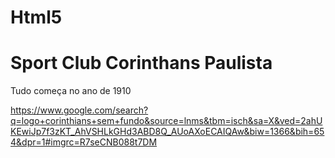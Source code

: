 # Html5

<!doctype html>
<html lang="pt-br">
    <head>
        <meta charset="UTF-8">
        <meta name="viewport" content="width"=device width initial scale="1.0">
        <title> Sccp </title>
        <link rel="shortcut icon" type="image/jpg" href="Escudo-Corinthians-Png.png">
    </head>
    <body>
        <h1> Sport Club Corinthans Paulista </h1>
        <p1> Tudo começa no ano de 1910</p1> 






https://www.google.com/search?q=logo+corinthians+sem+fundo&source=lnms&tbm=isch&sa=X&ved=2ahUKEwiJp7f3zKT_AhVSHLkGHd3ABD8Q_AUoAXoECAIQAw&biw=1366&bih=654&dpr=1#imgrc=R7seCNB088t7DM
